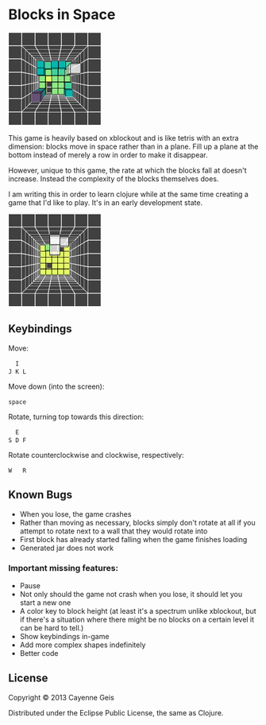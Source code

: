 # Blocks in Space

![screenshot illustrating height coloring](doc/colored-heights.png)

This game is heavily based on xblockout and is like tetris with an extra
dimension: blocks move in space rather than in a plane.  Fill up a plane at
the bottom instead of merely a row in order to make it disappear.

However, unique to this game, the rate at which the blocks fall at doesn't
increase.  Instead the complexity of the blocks themselves does.

I am writing this in order to learn clojure while at the same time creating a
game that I'd like to play.  It's in an early development state.

![screenshot illustrating non-flat block](doc/3d-block.png)

## Keybindings

Move:

      I
    J K L

Move down (into the screen):

    space

Rotate, turning top towards this direction:

      E
    S D F

Rotate counterclockwise and clockwise, respectively:

    W   R

## Known Bugs

* When you lose, the game crashes
* Rather than moving as necessary, blocks simply don't rotate at all if you
  attempt to rotate next to a wall that they would rotate into
* First block has already started falling when the game finishes loading
* Generated jar does not work

### Important missing features:

* Pause
* Not only should the game not crash when you lose, it should let you start a
  new one
* A color key to block height (at least it's a spectrum unlike xblockout, but
  if there's a situation where there might be no blocks on a certain level it
  can be hard to tell.)
* Show keybindings in-game
* Add more complex shapes indefinitely
* Better code

## License

Copyright © 2013 Cayenne Geis

Distributed under the Eclipse Public License, the same as Clojure.
